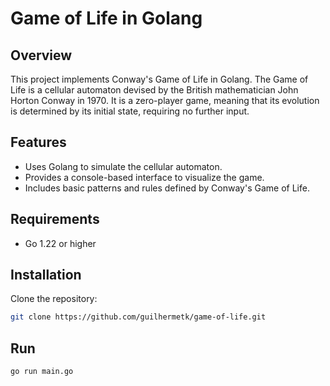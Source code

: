 # Game of Life in Golang

## Overview
This project implements Conway's Game of Life in Golang. The Game of Life is a cellular automaton devised by the British mathematician John Horton Conway in 1970. It is a zero-player game, meaning that its evolution is determined by its initial state, requiring no further input. 

## Features
- Uses Golang to simulate the cellular automaton.
- Provides a console-based interface to visualize the game.
- Includes basic patterns and rules defined by Conway's Game of Life.

## Requirements
- Go 1.22 or higher

## Installation
Clone the repository:
```bash
git clone https://github.com/guilhermetk/game-of-life.git
```

## Run
```bash
go run main.go
```
